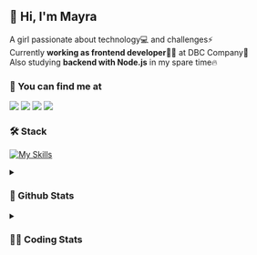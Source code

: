 ## 👋 Hi, I'm Mayra

A girl passionate about technology💻 and challenges⚡  
Currently **working as frontend developer**👩‍💻 at DBC Company🚀  
Also studying **backend with Node.js** in my spare time🔥  

### 💬 You can find me at

<a href="https://mayra.dev" target="_blank" rel="noopener"><img src="https://img.shields.io/badge/-mayra.dev-005FED?style=flat&logo=Google-chrome&logoColor=white"/></a>
<a href="https://linkedin.com/in/mayraamaral" target="_blank" rel="noopener"><img src="https://img.shields.io/badge/-/mayraamaral-0077B5?style=flat&logo=Linkedin&logoColor=white"/></a>
<a href="mailto:mayra@mayra.dev" target="_blank" rel="noopener"><img src="https://img.shields.io/badge/-mayra@mayra.dev-D14836?style=flat&logo=Gmail&logoColor=white"/></a>
<a href="" target="_blank" rel="noopener"><img src="https://img.shields.io/badge/-mayra%230179-7289DA?style=flat&logo=Discord&logoColor=white"/></a>

### 🛠️ Stack

[![My Skills](https://skillicons.dev/icons?i=react,redux,styledcomponents,html,css,sass,js,ts,py,nodejs,git,linux,bash,figma)](https://skillicons.dev)

<details>
    <summary><h3>📌 Github Stats</h3></summary>
  <table>
      <td><img height="160em" src="https://github-readme-stats.vercel.app/api?username=mayraamaral&show_icons=true&theme=algolia&hide_border=true&hide=stars&count_private=true" alt="Readme stats"></td>
      <td><img height="160em" src="https://github-readme-stats.vercel.app/api/top-langs/?username=mayraamaral&&layout=compact&&theme=algolia&hide_border=true&langs_count=6" alt="Language stats"></td>
  </table>

  <p align="center">
    <img src="https://github-readme-streak-stats.herokuapp.com?user=mayraamaral&theme=dark&hide_border=true&date_format=j%20M%5B%20Y%5D&locale=pt-br&background=050F2C&ring=0195DD&fire=23AA7D&currStreakLabel=23AA7D" alt="Streak stats">
  </p> 
</details>

<details>
  <summary><h3>👩‍💻 Coding Stats</h3></summary>
  
  <!--START_SECTION:waka-->
![Code Time](http://img.shields.io/badge/Code%20Time-18%20hrs%2033%20mins-blue)

**🐱 My GitHub Data** 

> 🏆 105 Contributions in the Year 2023
 > 
> 📦 573.1 kB Used in GitHub's Storage 
 > 
> 🚫 Not Opted to Hire
 > 
> 📜 37 Public Repositories 
 > 
> 🔑 22 Private Repositories  
 > 
**I'm an Early 🐤** 

```text
🌞 Morning       60 commits       ██░░░░░░░░░░░░░░░░░░░░░░░   10.24 % 
🌆 Daytime      235 commits       ██████████░░░░░░░░░░░░░░░   40.10 % 
🌃 Evening      238 commits       ██████████░░░░░░░░░░░░░░░   40.61 % 
🌙 Night         53 commits       ██░░░░░░░░░░░░░░░░░░░░░░░   09.04 % 

```
📅 **I'm Most Productive on Wednesday** 

```text
Monday         102 commits       ████░░░░░░░░░░░░░░░░░░░░░   17.41 % 
Tuesday         93 commits       ████░░░░░░░░░░░░░░░░░░░░░   15.87 % 
Wednesday      107 commits       ████░░░░░░░░░░░░░░░░░░░░░   18.26 % 
Thursday       104 commits       ████░░░░░░░░░░░░░░░░░░░░░   17.75 % 
Friday          62 commits       ██░░░░░░░░░░░░░░░░░░░░░░░   10.58 % 
Saturday        44 commits       ██░░░░░░░░░░░░░░░░░░░░░░░   07.51 % 
Sunday          74 commits       ███░░░░░░░░░░░░░░░░░░░░░░   12.63 % 

```


📊 **This Week I Spent My Time On** 

```text
⌚︎ Time Zone: America/Sao_Paulo

💬 Programming Languages: 
CSS                      6 hrs 33 mins       ████████████████░░░░░░░░░   63.82 % 
HTML                     3 hrs 15 mins       ████████░░░░░░░░░░░░░░░░░   31.72 % 
Markdown                 24 mins             █░░░░░░░░░░░░░░░░░░░░░░░░   03.95 % 
SCSS                     3 mins              ░░░░░░░░░░░░░░░░░░░░░░░░░   00.50 % 
JSON                     0 secs              ░░░░░░░░░░░░░░░░░░░░░░░░░   00.01 % 

🔥 Editors: 
VS Code                  10 hrs 15 mins      █████████████████████████   100.00 % 

🐱‍💻 Projects: 
codigos                  4 hrs 31 mins       ███████████░░░░░░░░░░░░░░   44.10 % 
aula01                   52 mins             ██░░░░░░░░░░░░░░░░░░░░░░░   08.54 % 
segunda-parte            43 mins             █░░░░░░░░░░░░░░░░░░░░░░░░   07.08 % 
aula04                   37 mins             █░░░░░░░░░░░░░░░░░░░░░░░░   06.02 % 
aula02                   36 mins             █░░░░░░░░░░░░░░░░░░░░░░░░   05.93 % 

💻 Operating System: 
Linux                    10 hrs 15 mins      █████████████████████████   100.00 % 

```

**I Mostly Code in TypeScript** 

```text
TypeScript               40 repos            ██████████████░░░░░░░░░░░   57.14 % 
HTML                     19 repos            ██████░░░░░░░░░░░░░░░░░░░   27.14 % 
JavaScript               7 repos             ██░░░░░░░░░░░░░░░░░░░░░░░   10.00 % 
CSS                      4 repos             █░░░░░░░░░░░░░░░░░░░░░░░░   05.71 % 

```



 Last Updated on 15/02/2023 18:40:38 UTC
<!--END_SECTION:waka-->

</details>
